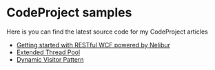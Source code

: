 CodeProject samples
=======

Here is you can find the latest source code for my CodeProject articles

 * [Getting started with RESTful WCF powered by Nelibur](http://www.codeproject.com/Articles/780654/Getting-started-with-RESTful-WCF-powered-by-Nelibu)
 * [Extended Thread Pool](http://www.codeproject.com/Articles/27358/Extended-Thread-Pool)
 * [Dynamic Visitor Pattern](http://www.codeproject.com/Articles/563043/Dynamic-Visitor-Pattern)
